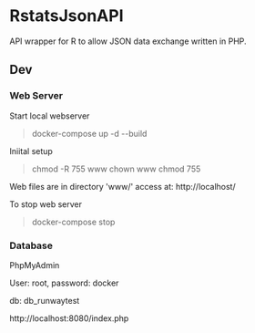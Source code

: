 # RstatsJsonAPI
API wrapper for R to allow JSON data exchange written in PHP.


## Dev

### Web Server

Start local webserver

> docker-compose up -d --build

Iniital setup

> chmod -R 755 www
> chown <user> www
> chmod 755 <filename>

Web files are in directory 'www/' access at: http://localhost/

To stop web server

> docker-compose stop


### Database 

PhpMyAdmin

User: root, password: docker

db: db_runwaytest

http://localhost:8080/index.php

